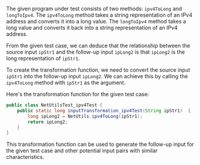 The given program under test consists of two methods: `ipv4ToLong` and `longToIpv4`. The `ipv4ToLong` method takes a string representation of an IPv4 address and converts it into a long value. The `longToIpv4` method takes a long value and converts it back into a string representation of an IPv4 address.

From the given test case, we can deduce that the relationship between the source input `ipStr1` and the follow-up input `ipLong2` is that `ipLong2` is the long representation of `ipStr1`.

To create the transformation function, we need to convert the source input `ipStr1` into the follow-up input `ipLong2`. We can achieve this by calling the `ipv4ToLong` method with `ipStr1` as the argument.

Here's the transformation function for the given test case:

```java
public class NetUtilsTest_ipv4Test {
    public static long inputTransformation_ipv4Test(String ipStr1)  {
        long ipLong2 = NetUtils.ipv4ToLong(ipStr1);
        return ipLong2;
    }
}
```

This transformation function can be used to generate the follow-up input for the given test case and other potential input pairs with similar characteristics.